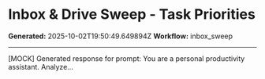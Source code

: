 # Inbox & Drive Sweep - Task Priorities

**Generated:** 2025-10-02T19:50:49.649894Z
**Workflow:** inbox_sweep

---

[MOCK] Generated response for prompt: You are a personal productivity assistant. Analyze...